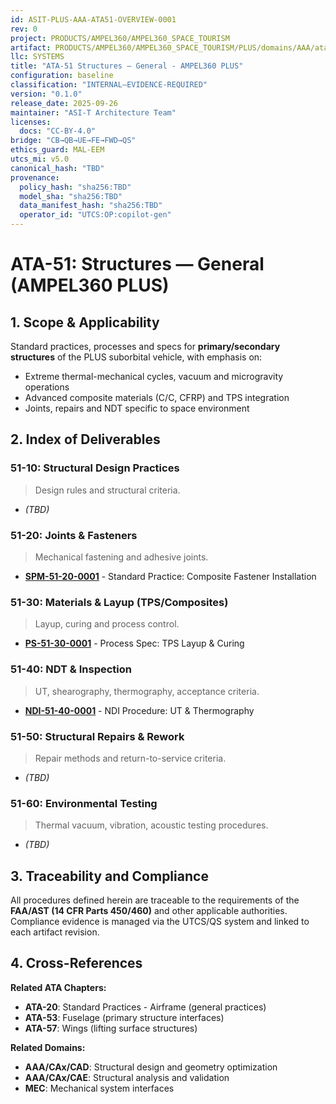 ```yaml
---
id: ASIT-PLUS-AAA-ATA51-OVERVIEW-0001
rev: 0
project: PRODUCTS/AMPEL360/AMPEL360_SPACE_TOURISM
artifact: PRODUCTS/AMPEL360/AMPEL360_SPACE_TOURISM/PLUS/domains/AAA/ata/ATA-51/README.md
llc: SYSTEMS
title: "ATA-51 Structures — General - AMPEL360 PLUS"
configuration: baseline
classification: "INTERNAL–EVIDENCE-REQUIRED"
version: "0.1.0"
release_date: 2025-09-26
maintainer: "ASI-T Architecture Team"
licenses:
  docs: "CC-BY-4.0"
bridge: "CB→QB→UE→FE→FWD→QS"
ethics_guard: MAL-EEM
utcs_mi: v5.0
canonical_hash: "TBD"
provenance:
  policy_hash: "sha256:TBD"
  model_sha: "sha256:TBD"
  data_manifest_hash: "sha256:TBD"
  operator_id: "UTCS:OP:copilot-gen"
---
```


# ATA-51: Structures — General (AMPEL360 PLUS)

## 1. Scope & Applicability
Standard practices, processes and specs for **primary/secondary structures** of the PLUS suborbital vehicle, with emphasis on:
- Extreme thermal-mechanical cycles, vacuum and microgravity operations
- Advanced composite materials (C/C, CFRP) and TPS integration
- Joints, repairs and NDT specific to space environment

## 2. Index of Deliverables

### 51-10: Structural Design Practices
> Design rules and structural criteria.
- *(TBD)*

### 51-20: Joints & Fasteners
> Mechanical fastening and adhesive joints.
- **[SPM-51-20-0001](./51-20_Joints_Fasteners/SPM-51-20-0001_CompositeFastenerInstallation.md)** - Standard Practice: Composite Fastener Installation

### 51-30: Materials & Layup (TPS/Composites)
> Layup, curing and process control.
- **[PS-51-30-0001](./51-30_Materials_Layup/PS-51-30-0001_TPS_Layup_and_Curing.md)** - Process Spec: TPS Layup & Curing

### 51-40: NDT & Inspection
> UT, shearography, thermography, acceptance criteria.
- **[NDI-51-40-0001](./51-40_NDT/NDI-51-40-0001_UT_and_Thermography_Procedures.md)** - NDI Procedure: UT & Thermography

### 51-50: Structural Repairs & Rework
> Repair methods and return-to-service criteria.
- *(TBD)*

### 51-60: Environmental Testing
> Thermal vacuum, vibration, acoustic testing procedures.
- *(TBD)*

## 3. Traceability and Compliance

All procedures defined herein are traceable to the requirements of the **FAA/AST (14 CFR Parts 450/460)** and other applicable authorities. Compliance evidence is managed via the UTCS/QS system and linked to each artifact revision.

## 4. Cross-References

**Related ATA Chapters:**
- **ATA-20**: Standard Practices - Airframe (general practices)
- **ATA-53**: Fuselage (primary structure interfaces)
- **ATA-57**: Wings (lifting surface structures)

**Related Domains:**
- **AAA/CAx/CAD**: Structural design and geometry optimization
- **AAA/CAx/CAE**: Structural analysis and validation
- **MEC**: Mechanical system interfaces
